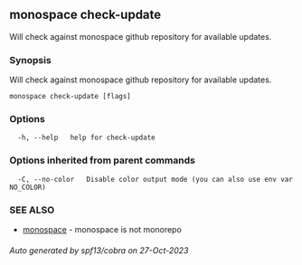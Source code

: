 ## monospace check-update

Will check against monospace github repository for available updates.

### Synopsis

Will check against monospace github repository for available updates.

```
monospace check-update [flags]
```

### Options

```
  -h, --help   help for check-update
```

### Options inherited from parent commands

```
  -C, --no-color   Disable color output mode (you can also use env var NO_COLOR)
```

### SEE ALSO

* [monospace](monospace.md)	 - monospace is not monorepo

###### Auto generated by spf13/cobra on 27-Oct-2023
